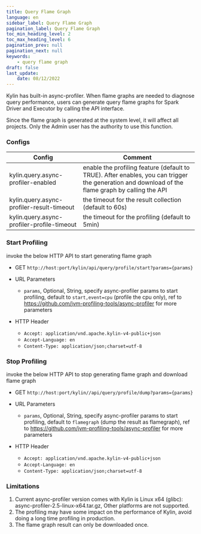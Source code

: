 ```yaml
---
title: Query Flame Graph
language: en
sidebar_label: Query Flame Graph
pagination_label: Query Flame Graph
toc_min_heading_level: 2
toc_max_heading_level: 6
pagination_prev: null
pagination_next: null
keywords:
    - query flame graph
draft: false
last_update:
    date: 08/12/2022
---
```


Kylin has built-in async-profiler. When flame graphs are needed to diagnose query performance, users can generate query flame graphs for Spark Driver and Executor by calling the API interface.

Since the flame graph is generated at the system level, it will affect all projects. Only the Admin user has the authority to use this function.

### Configs
| Config                                                      | Comment                                                         |
| ----------------------------------------------------------- | ------------------------------------------------------------ |
| kylin.query.async-profiler-enabled                          | enable the profiling feature (default to TRUE). After enables, you can trigger the generation and download of the flame graph by calling the API  |
| kylin.query.async-profiler-result-timeout                   | the timeout for the result collection (default to 60s) |
| kylin.query.async-profiler-profile-timeout                  | the timeout for the profiling (default to 5min)  |


### Start Profiling
invoke the below HTTP API to start generating flame graph

- GET `http://host:port/kylin/api/query/profile/start?params={params}`

- URL Parameters
  - `params`, Optional, String, specify async-profiler params to start profiling, default to `start,event=cpu` (profile the cpu only), ref to https://github.com/jvm-profiling-tools/async-profiler for more parameters

- HTTP Header
  - `Accept: application/vnd.apache.kylin-v4-public+json`
  - `Accept-Language: en`
  - `Content-Type: application/json;charset=utf-8`

### Stop Profiling
invoke the below HTTP API to stop generating flame graph and download flame graph

- GET `http://host:port/kylin//api/query/profile/dump?params={params}`

- URL Parameters
  - `params`, Optional, String, specify async-profiler params to start profiling, default to `flamegraph` (dump the result as flamegraph), ref to https://github.com/jvm-profiling-tools/async-profiler for more parameters

- HTTP Header
  - `Accept: application/vnd.apache.kylin-v4-public+json`
  - `Accept-Language: en`
  - `Content-Type: application/json;charset=utf-8`

### Limitations
1. Current async-profiler version comes with Kylin is Linux x64 (glibc): async-profiler-2.5-linux-x64.tar.gz, Other platforms are not supported.
2. The profiling may have some impact on the performance of Kylin, avoid doing a long time profiling in production.
3. The flame graph result can only be downloaded once.
